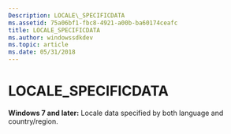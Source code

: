 ```yaml
---
Description: LOCALE\_SPECIFICDATA
ms.assetid: 75a06bf1-fbc8-4921-a00b-ba60174ceafc
title: LOCALE_SPECIFICDATA
ms.author: windowssdkdev
ms.topic: article
ms.date: 05/31/2018
---
```


# LOCALE\_SPECIFICDATA

**Windows 7 and later:** Locale data specified by both language and country/region.

 

 



